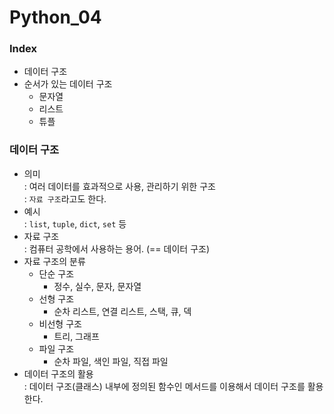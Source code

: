 # **Python_04**
### Index
- 데이터 구조
- 순서가 있는 데이터 구조
  - 문자열
  - 리스트
  - 튜플

### 데이터 구조
- 의미   
: 여러 데이터를 효과적으로 사용, 관리하기 위한 구조  
: `자료 구조`라고도 한다.  
- 예시  
: `list`, `tuple`, `dict`, `set` 등
- 자료 구조  
: 컴퓨터 공학에서 사용하는 용어. (== 데이터 구조)
- 자료 구조의 분류
  - 단순 구조
    - 정수, 실수, 문자, 문자열
  - 선형 구조
    - 순차 리스트, 연결 리스트, 스택, 큐, 덱
  - 비선형 구조
    - 트리, 그래프
  - 파일 구조
    - 순차 파일, 색인 파일, 직접 파일
- 데이터 구조의 활용  
: 데이터 구조(클래스) 내부에 정의된 함수인 메서드를 이용해서 데이터 구조를 활용한다.